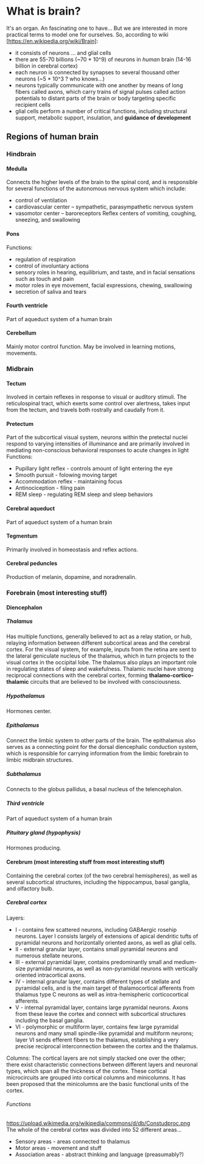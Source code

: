 # What is brain?
It's an organ. An fascinating one to have...
But we are interested in more practical terms to model one for ourselves. So, according to wiki [https://en.wikipedia.org/wiki/Brain]:
* it consists of neurons ... and glial cells
* there are 55-70 billions (~70 * 10^9) of neurons in _human_ brain (14-16 billion in cerebral cortex)
* each neuron is connected by synapses to several thousand other neurons (~5 * 10^3 ? who knows...)
* neurons typically communicate with one another by means of long fibers called axons, which carry trains of signal pulses called action potentials to distant parts of the brain or body targeting specific recipient cells
* glial cells perform a number of critical functions, including structural support, metabolic support, insulation, and **guidance of development**

## Regions of human brain

### Hindbrain
#### Medulla
Connects the higher levels of the brain to the spinal cord, and is responsible for several functions of the autonomous nervous system which include:
* control of ventilation
* cardiovascular center – sympathetic, parasympathetic nervous system
* vasomotor center – baroreceptors
Reflex centers of vomiting, coughing, sneezing, and swallowing
#### Pons
Functions:
* regulation of respiration
* control of involuntary actions
* sensory roles in hearing, equilibrium, and taste, and in facial sensations such as touch and pain
* motor roles in eye movement, facial expressions, chewing, swallowing
* secretion of saliva and tears
#### Fourth ventricle
Part of aqueduct system of a human brain
#### Cerebellum
Mainly motor control function. May be involved in learning motions, movements.

### Midbrain
#### Tectum
Involved in certain reflexes in response to visual or auditory stimuli. The reticulospinal tract, which exerts some control over alertness, takes input from the tectum, and travels both rostrally and caudally from it.
#### Pretectum
Part of the subcortical visual system, neurons within the pretectal nuclei respond to varying intensities of illuminance and are primarily involved in mediating non-conscious behavioral responses to acute changes in light
Functions: 
* Pupillary light reflex - controls amount of light entering the eye
* Smooth pursuit - folowing moving target
* Accommodation reflex - maintaining focus
* Antinociception - filing pain
* REM sleep - regulating REM sleep and sleep behaviors
#### Cerebral aqueduct
Part of aqueduct system of a human brain
#### Tegmentum
Primarily involved in homeostasis and reflex actions.
#### Cerebral peduncles
Production of melanin, dopamine, and noradrenalin.

### Forebrain (most interesting stuff)

#### Diencephalon
##### Thalamus
Has multiple functions, generally believed to act as a relay station, or hub, relaying information between different subcortical areas and the cerebral cortex.
For the visual system, for example, inputs from the retina are sent to the lateral geniculate nucleus of the thalamus, which in turn projects to the visual cortex in the occipital lobe.
The thalamus also plays an important role in regulating states of sleep and wakefulness.
Thalamic nuclei have strong reciprocal connections with the cerebral cortex, forming **thalamo-cortico-thalamic** circuits that are believed to be involved with consciousness.
##### Hypothalamus
Hormones center.
##### Epithalamus
Connect the limbic system to other parts of the brain. The epithalamus also serves as a connecting point for the dorsal diencephalic conduction system, which is responsible for carrying information from the limbic forebrain to limbic midbrain structures.
##### Subthalamus
Connects to the globus pallidus, a basal nucleus of the telencephalon.
##### Third ventricle
Part of aqueduct system of a human brain
##### Pituitary gland (hypophysis)
Hormones producing.

#### Cerebrum (most interesting stuff from most interesting stuff) 
Containing the cerebral cortex (of the two cerebral hemispheres), as well as several subcortical structures, including the hippocampus, basal ganglia, and olfactory bulb. 
##### Cerebral cortex
Layers:
* I - contains few scattered neurons, including GABAergic rosehip neurons. Layer I consists largely of extensions of apical dendritic tufts of pyramidal neurons and horizontally oriented axons, as well as glial cells.
* II - external granular layer, contains small pyramidal neurons and numerous stellate neurons.
* III - external pyramidal layer, contains predominantly small and medium-size pyramidal neurons, as well as non-pyramidal neurons with vertically oriented intracortical axons.
* IV -  internal granular layer, contains different types of stellate and pyramidal cells, and is the main target of thalamocortical afferents from thalamus type C neurons as well as intra-hemispheric corticocortical afferents.
* V - internal pyramidal layer, contains large pyramidal neurons. Axons from these leave the cortex and connect with subcortical structures including the basal ganglia.
*  VI - polymorphic or multiform layer, contains few large pyramidal neurons and many small spindle-like pyramidal and multiform neurons; layer VI sends efferent fibers to the thalamus, establishing a very precise reciprocal interconnection between the cortex and the thalamus.

Columns:
The cortical layers are not simply stacked one over the other; there exist characteristic connections between different layers and neuronal types, which span all the thickness of the cortex. These cortical microcircuits are grouped into cortical columns and minicolumns. It has been proposed that the minicolumns are the basic functional units of the cortex.

###### Functions
https://upload.wikimedia.org/wikipedia/commons/d/db/Constudproc.png
The whole of the cerebral cortex was divided into 52 different areas...
* Sensory areas - areas connected to thalamus
* Motor areas - movement and stuff
* Association areas - abstract thinking and language (preasumably?)
